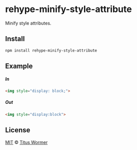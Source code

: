 <!--This file is generated by `build-packages.js`-->

# rehype-minify-style-attribute

Minify style attributes.

## Install

```sh
npm install rehype-minify-style-attribute
```

## Example

##### In

```html
<img style="display: block;">
```

##### Out

```html
<img style="display:block">
```

## License

[MIT](https://github.com/rehypejs/rehype-minify/blob/master/LICENSE) © [Titus Wormer](http://wooorm.com)
